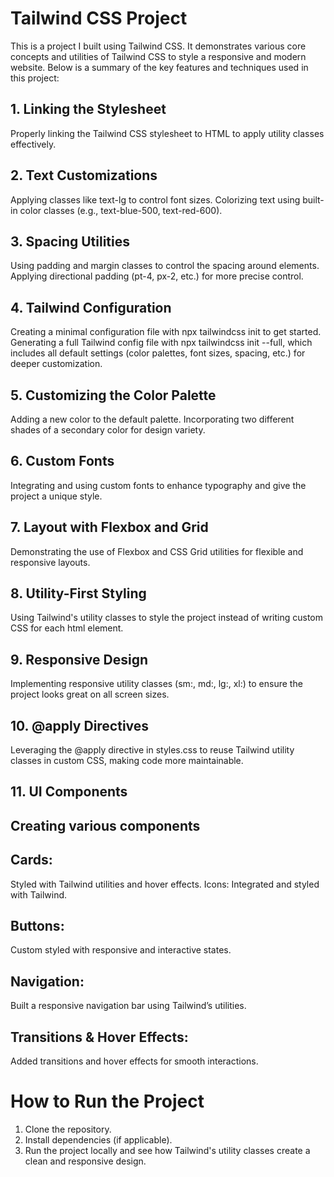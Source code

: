 # Tailwind CSS Project

This is a project I built using Tailwind CSS. It demonstrates various core concepts and utilities of Tailwind CSS to style a responsive and modern website. Below is a summary of the key features and techniques used in this project:

## 1. Linking the Stylesheet
Properly linking the Tailwind CSS stylesheet to HTML to apply utility classes effectively.
## 2. Text Customizations
Applying classes like text-lg to control font sizes.
Colorizing text using built-in color classes (e.g., text-blue-500, text-red-600).
## 3. Spacing Utilities
Using padding and margin classes to control the spacing around elements.
Applying directional padding (pt-4, px-2, etc.) for more precise control.
## 4. Tailwind Configuration
Creating a minimal configuration file with npx tailwindcss init to get started.
Generating a full Tailwind config file with npx tailwindcss init --full, which includes all default settings (color palettes, font sizes, spacing, etc.) for deeper customization.
## 5. Customizing the Color Palette
Adding a new color to the default palette.
Incorporating two different shades of a secondary color for design variety.
## 6. Custom Fonts
Integrating and using custom fonts to enhance typography and give the project a unique style.
## 7. Layout with Flexbox and Grid
Demonstrating the use of Flexbox and CSS Grid utilities for flexible and responsive layouts.
## 8. Utility-First Styling
Using Tailwind's utility classes to style the project instead of writing custom CSS for each html element.
## 9. Responsive Design
Implementing responsive utility classes (sm:, md:, lg:, xl:) to ensure the project looks great on all screen sizes.
## 10. @apply Directives
Leveraging the @apply directive in styles.css to reuse Tailwind utility classes in custom CSS, making code more maintainable.
## 11. UI Components


## Creating various components 

## Cards: 
Styled with Tailwind utilities and hover effects.
Icons: Integrated and styled with Tailwind.

## Buttons: 
Custom styled with responsive and interactive states.

## Navigation: 
Built a responsive navigation bar using Tailwind’s utilities.

## Transitions & Hover Effects: 
Added transitions and hover effects for smooth interactions.


# How to Run the Project
1. Clone the repository.
2. Install dependencies (if applicable).
3. Run the project locally and see how Tailwind's utility classes create a clean and responsive design.
